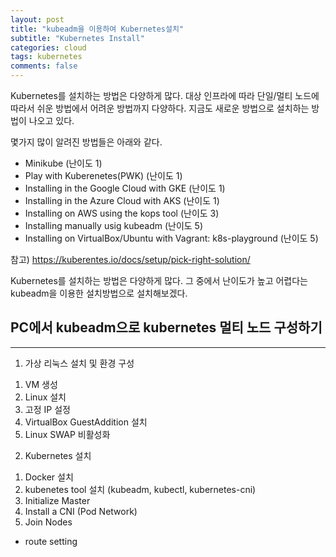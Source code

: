 ```yaml
---
layout: post
title: "kubeadm을 이용하여 Kubernetes설치"
subtitle: "Kubernetes Install"
categories: cloud
tags: kubernetes
comments: false
---
```


Kubernetes를 설치하는 방법은 다양하게 많다.
대상 인프라에 따라 단일/멀티 노드에 따라서 쉬운 방법에서 어려운 방법까지 다양하다.
지금도 새로운 방법으로 설치하는 방법이 나오고 있다.

몇가지 많이 알려진 방법들은 아래와 같다.
- Minikube (난이도 1)
- Play with Kuberenetes(PWK) (난이도 1)
- Installing in the Google Cloud with GKE (난이도 1)
- Installing in the Azure Cloud with AKS (난이도 1)
- Installing on AWS using the kops tool (난이도 3)
- Installing manually usig kubeadm (난이도 5)
- Installing on VirtualBox/Ubuntu with Vagrant: k8s-playground (난이도 5)

참고) https://kuberentes.io/docs/setup/pick-right-solution/

Kubernetes를 설치하는 방법은 다양하게 많다.
그 중에서 난이도가 높고 어렵다는 kubeadm을 이용한 설치방법으로 설치해보겠다.





## PC에서 kubeadm으로 kubernetes 멀티 노드 구성하기
---
1. 가상 리눅스 설치 및 환경 구성   
  1) VM 생성  
  2) Linux 설치  
  3) 고정 IP 설정  
  4) VirtualBox GuestAddition 설치  
  5) Linux SWAP 비활성화  
 
2. Kubernetes 설치  
  1) Docker 설치  
  2) kubenetes tool 설치 (kubeadm, kubectl, kubernetes-cni)  
  3) Initialize Master  
  4) Install a CNI (Pod Network)  
  5) Join Nodes  
  * route setting  
 
